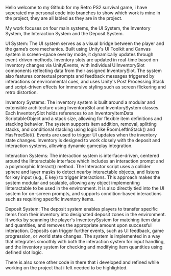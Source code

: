 Hello welcome to my Github for my Retro PS2 survival game, i have seperated my personal code into branches to show which work is mine in the project, they are all labled as they are in the project. 

My work focuses on four main systems, the UI System, the Inventory System, the Interaction System and the Deposit System. 

UI System: 
The UI system serves as a visual bridge between the player and the game’s core mechanics. Built using Unity's UI Toolkit and Canvas system in screen-space overlay mode, it dynamically updates through event-driven methods. Inventory slots are updated in real-time based on inventory changes via UnityEvents, with individual UIInventorySlot components reflecting data from their assigned InventorySlot. The system also features contextual prompts and feedback messages triggered by interactions or environmental cues, and uses Unity's Post Processing Stack and script-driven effects for immersive styling such as screen flickering and retro distortion.

Inventory Systems:
The inventory system is built around a modular and extensible architecture using InventorySlot and InventorySystem classes. Each InventorySlot holds references to an InventoryItemData ScriptableObject and a stack size, allowing for flexible item definitions and stacking behavior. The system supports item addition, removal, splitting stacks, and conditional stacking using logic like RoomLeftInStack() and HasFreeSlot(). Events are used to trigger UI updates when the inventory state changes. Inventory is designed to work closely with the deposit and interaction systems, allowing dynamic gameplay integration.


Interaction Systems:
The interaction system is interface-driven, centered around the IInteractable interface which includes an interaction prompt and a polymorphic Interact() method. The Interactor script uses a collider sphere and layer masks to detect nearby interactable objects, and listens for key input (e.g., E key) to trigger interactions. This approach makes the system modular and scalable, allowing any object implementing IInteractable to be used in the environment. It is also directly tied into the UI system for on-screen prompts, and supports condition-based interactions such as requiring specific inventory items.


Deposit System:
The deposit system enables players to transfer specific items from their inventory into designated deposit zones in the environment. It works by scanning the player's InventorySystem for matching item data and quantities, and removes the appropriate amount upon successful interaction. Deposits can trigger further events, such as UI feedback, game progression, or world state changes. The system is implemented in a way that integrates smoothly with both the interaction system for input handling, and the inventory system for checking and modifying item quantities using defined slot logic.

There is also some other code in there that i developed and refined while working on the project that i felt needed to be highlighted. 
